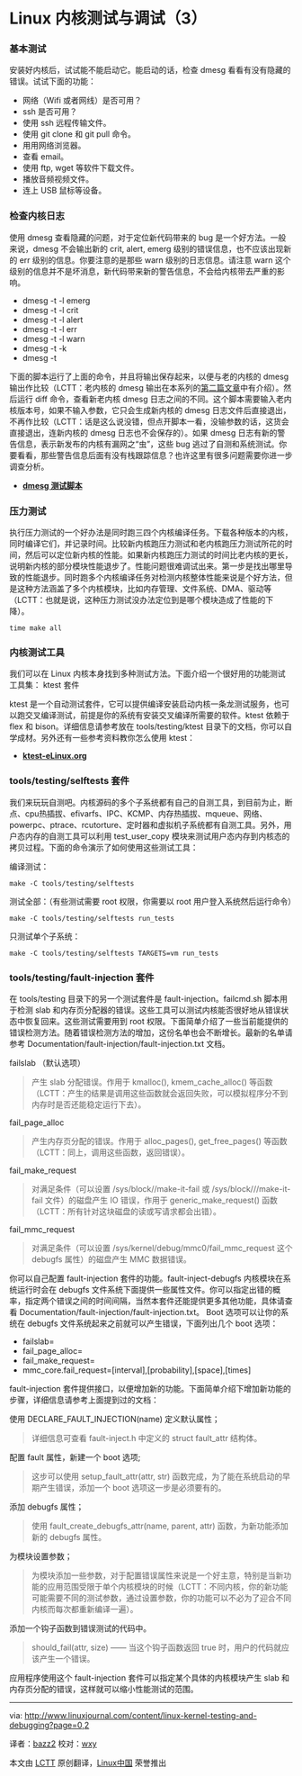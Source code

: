 Linux 内核测试与调试（3）
================================================================================
### 基本测试 ###

安装好内核后，试试能不能启动它。能启动的话，检查 dmesg 看看有没有隐藏的错误。试试下面的功能：

- 网络（Wifi 或者网线）是否可用？
- ssh 是否可用？
- 使用 ssh 远程传输文件。
- 使用 git clone 和 git pull 命令。
- 用用网络浏览器。
- 查看 email。
- 使用 ftp, wget 等软件下载文件。
- 播放音频视频文件。
- 连上 USB 鼠标等设备。


### 检查内核日志 ###

使用 dmesg 查看隐藏的问题，对于定位新代码带来的 bug 是一个好方法。一般来说，dmesg 不会输出新的 crit, alert, emerg 级别的错误信息，也不应该出现新的 err 级别的信息。你要注意的是那些 warn 级别的日志信息。请注意 warn 这个级别的信息并不是坏消息，新代码带来新的警告信息，不会给内核带去严重的影响。

- dmesg -t -l emerg
- dmesg -t -l crit
- dmesg -t -l alert
- dmesg -t -l err
- dmesg -t -l warn
- dmesg -t -k
- dmesg -t

下面的脚本运行了上面的命令，并且将输出保存起来，以便与老的内核的 dmesg 输出作比较（LCTT：老内核的 dmesg 输出在本系列的[第二篇文章][3]中有介绍）。然后运行 diff 命令，查看新老内核 dmesg 日志之间的不同。这个脚本需要输入老内核版本号，如果不输入参数，它只会生成新内核的 dmesg 日志文件后直接退出，不再作比较（LCTT：话是这么说没错，但点开脚本一看，没输参数的话，这货会直接退出，连新内核的 dmesg 日志也不会保存的）。如果 dmesg 日志有新的警告信息，表示新发布的内核有漏网之“虫”，这些 bug 逃过了自测和系统测试。你要看看，那些警告信息后面有没有栈跟踪信息？也许这里有很多问题需要你进一步调查分析。

- [**dmesg 测试脚本**][1]

### 压力测试 ###

执行压力测试的一个好办法是同时跑三四个内核编译任务。下载各种版本的内核，同时编译它们，并记录时间。比较新内核跑压力测试和老内核跑压力测试所花的时间，然后可以定位新内核的性能。如果新内核跑压力测试的时间比老内核的更长，说明新内核的部分模块性能退步了。性能问题很难调试出来。第一步是找出哪里导致的性能退步。同时跑多个内核编译任务对检测内核整体性能来说是个好方法，但是这种方法涵盖了多个内核模块，比如内存管理、文件系统、DMA、驱动等（LCTT：也就是说，这种压力测试没办法定位到是哪个模块造成了性能的下降）。

    time make all

### 内核测试工具 ###

我们可以在 Linux 内核本身找到多种测试方法。下面介绍一个很好用的功能测试工具集： ktest 套件

ktest 是一个自动测试套件，它可以提供编译安装启动内核一条龙测试服务，也可以跑交叉编译测试，前提是你的系统有安装交叉编译所需要的软件。ktest 依赖于 flex 和 bison。详细信息请参考放在 tools/testing/ktest 目录下的文档，你可以自学成材。另外还有一些参考资料教你怎么使用 ktest：

- [**ktest-eLinux.org**][2]

### tools/testing/selftests 套件 ###

我们来玩玩自测吧。内核源码的多个子系统都有自己的自测工具，到目前为止，断点、cpu热插拔、efivarfs、IPC、KCMP、内存热插拔、mqueue、网络、powerpc、ptrace、rcutorture、定时器和虚拟机子系统都有自测工具。另外，用户态内存的自测工具可以利用 test_user_copy 模块来测试用户态内存到内核态的拷贝过程。下面的命令演示了如何使用这些测试工具：

编译测试：

    make -C tools/testing/selftests 

测试全部：（有些测试需要 root 权限，你需要以 root 用户登入系统然后运行命令）

    make -C tools/testing/selftests run_tests 

只测试单个子系统：

    make -C tools/testing/selftests TARGETS=vm run_tests 

### tools/testing/fault-injection 套件 ###

在 tools/testing 目录下的另一个测试套件是 fault-injection。failcmd.sh 脚本用于检测 slab 和内存页分配器的错误。这些工具可以测试内核能否很好地从错误状态中恢复回来。这些测试需要用到 root 权限。下面简单介绍了一些当前能提供的错误检测方法。随着错误检测方法的增加，这份名单也会不断增长。最新的名单请参考 Documentation/fault-injection/fault-injection.txt 文档。

failslab （默认选项）

> 产生 slab 分配错误。作用于 kmalloc(), kmem_cache_alloc() 等函数（LCTT：产生的结果是调用这些函数就会返回失败，可以模拟程序分不到内存时是否还能稳定运行下去）。

fail\_page\_alloc

> 产生内存页分配的错误。作用于 alloc_pages(), get_free_pages() 等函数（LCTT：同上，调用这些函数，返回错误）。

fail\_make\_request

> 对满足条件（可以设置 /sys/block//make-it-fail 或 /sys/block///make-it-fail 文件）的磁盘产生 IO 错误，作用于 generic_make_request() 函数（LCTT：所有针对这块磁盘的读或写请求都会出错）。

fail\_mmc\_request

> 对满足条件（可以设置 /sys/kernel/debug/mmc0/fail\_mmc\_request 这个 debugfs 属性）的磁盘产生 MMC 数据错误。

你可以自己配置 fault-injection 套件的功能。fault-inject-debugfs 内核模块在系统运行时会在 debugfs 文件系统下面提供一些属性文件。你可以指定出错的概率，指定两个错误之间的时间间隔，当然本套件还能提供更多其他功能，具体请查看 Documentation/fault-injection/fault-injection.txt。 Boot 选项可以让你的系统在 debugfs 文件系统起来之前就可以产生错误，下面列出几个 boot 选项：

- failslab=
- fail\_page_alloc=
- fail\_make\_request=
- mmc\_core.fail\_request=[interval],[probability],[space],[times]

fault-injection 套件提供接口，以便增加新的功能。下面简单介绍下增加新功能的步骤，详细信息请参考上面提到过的文档：

使用 DECLARE\_FAULT\_INJECTION(name) 定义默认属性；

> 详细信息可查看 fault-inject.h 中定义的 struct fault\_attr 结构体。

配置 fault 属性，新建一个 boot 选项;

> 这步可以使用 setup\_fault\_attr(attr, str) 函数完成，为了能在系统启动的早期产生错误，添加一个 boot 选项这一步是必须要有的。

添加 debugfs 属性；

> 使用 fault\_create\_debugfs\_attr(name, parent, attr) 函数，为新功能添加新的 debugfs 属性。

为模块设置参数；

> 为模块添加一些参数，对于配置错误属性来说是一个好主意，特别是当新功能的应用范围受限于单个内核模块的时候（LCTT：不同内核，你的新功能可能需要不同的测试参数，通过设置参数，你的功能可以不必为了迎合不同内核而每次都重新编译一遍）。

添加一个钩子函数到错误测试的代码中。

> should\_fail(attr, size) —— 当这个钩子函数返回 true 时，用户的代码就应该产生一个错误。

应用程序使用这个 fault-injection 套件可以指定某个具体的内核模块产生 slab 和内存页分配的错误，这样就可以缩小性能测试的范围。

--------------------------------------------------------------------------------

via: http://www.linuxjournal.com/content/linux-kernel-testing-and-debugging?page=0,2

译者：[bazz2](https://github.com/bazz2) 校对：[wxy](https://github.com/wxy)

本文由 [LCTT](https://github.com/LCTT/TranslateProject) 原创翻译，[Linux中国](http://linux.cn/) 荣誉推出

[1]:http://linuxdriverproject.org/mediawiki/index.php/Dmesg_regression_check_script
[2]:http://elinux.org/Ktest#Git_Bisect_type
[3]:http://linux.cn/article-3629-1.html